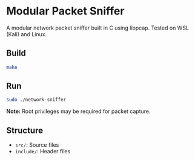 # Modular Packet Sniffer

A modular network packet sniffer built in C using libpcap.
Tested on WSL (Kali) and Linux.

## Build

```bash
make
```

## Run

```bash
sudo ./network-sniffer
```

**Note:** Root privileges may be required for packet capture.

## Structure

- `src/`: Source files
- `include/`: Header files
